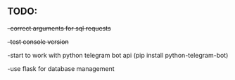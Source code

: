 TODO:
------
~~-correct arguments for sql requests~~

~~-test console version~~

-start to work with python telegram bot api (pip install python-telegram-bot)

-use flask for database management
